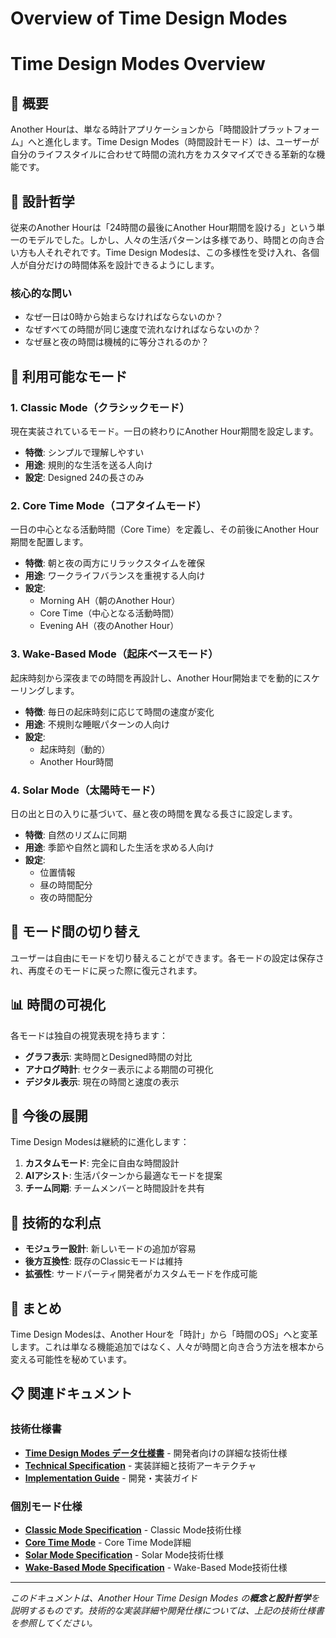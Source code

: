 # Overview of Time Design Modes 

# Time Design Modes Overview

## 🌟 概要

Another Hourは、単なる時計アプリケーションから「時間設計プラットフォーム」へと進化します。Time Design Modes（時間設計モード）は、ユーザーが自分のライフスタイルに合わせて時間の流れ方をカスタマイズできる革新的な機能です。

## 📐 設計哲学

従来のAnother Hourは「24時間の最後にAnother Hour期間を設ける」という単一のモデルでした。しかし、人々の生活パターンは多様であり、時間との向き合い方も人それぞれです。Time Design Modesは、この多様性を受け入れ、各個人が自分だけの時間体系を設計できるようにします。

### 核心的な問い

- なぜ一日は0時から始まらなければならないのか？
- なぜすべての時間が同じ速度で流れなければならないのか？
- なぜ昼と夜の時間は機械的に等分されるのか？

## 🎯 利用可能なモード

### 1. Classic Mode（クラシックモード）
現在実装されているモード。一日の終わりにAnother Hour期間を設定します。

- **特徴**: シンプルで理解しやすい
- **用途**: 規則的な生活を送る人向け
- **設定**: Designed 24の長さのみ

### 2. Core Time Mode（コアタイムモード）
一日の中心となる活動時間（Core Time）を定義し、その前後にAnother Hour期間を配置します。

- **特徴**: 朝と夜の両方にリラックスタイムを確保
- **用途**: ワークライフバランスを重視する人向け
- **設定**: 
  - Morning AH（朝のAnother Hour）
  - Core Time（中心となる活動時間）
  - Evening AH（夜のAnother Hour）

### 3. Wake-Based Mode（起床ベースモード）
起床時刻から深夜までの時間を再設計し、Another Hour開始までを動的にスケーリングします。

- **特徴**: 毎日の起床時刻に応じて時間の速度が変化
- **用途**: 不規則な睡眠パターンの人向け
- **設定**:
  - 起床時刻（動的）
  - Another Hour時間

### 4. Solar Mode（太陽時モード）
日の出と日の入りに基づいて、昼と夜の時間を異なる長さに設定します。

- **特徴**: 自然のリズムに同期
- **用途**: 季節や自然と調和した生活を求める人向け
- **設定**:
  - 位置情報
  - 昼の時間配分
  - 夜の時間配分

## 🔄 モード間の切り替え

ユーザーは自由にモードを切り替えることができます。各モードの設定は保存され、再度そのモードに戻った際に復元されます。

## 📊 時間の可視化

各モードは独自の視覚表現を持ちます：

- **グラフ表示**: 実時間とDesigned時間の対比
- **アナログ時計**: セクター表示による期間の可視化
- **デジタル表示**: 現在の時間と速度の表示

## 🚀 今後の展開

Time Design Modesは継続的に進化します：

1. **カスタムモード**: 完全に自由な時間設計
2. **AIアシスト**: 生活パターンから最適なモードを提案
3. **チーム同期**: チームメンバーと時間設計を共有

## 🔧 技術的な利点

- **モジュラー設計**: 新しいモードの追加が容易
- **後方互換性**: 既存のClassicモードは維持
- **拡張性**: サードパーティ開発者がカスタムモードを作成可能

## 📝 まとめ

Time Design Modesは、Another Hourを「時計」から「時間のOS」へと変革します。これは単なる機能追加ではなく、人々が時間と向き合う方法を根本から変える可能性を秘めています。

## 📋 関連ドキュメント

### 技術仕様書
- **[Time Design Modes データ仕様書](../specifications/time-design-modes-data-spec.md)** - 開発者向けの詳細な技術仕様
- **[Technical Specification](./technical-specification.md)** - 実装詳細と技術アーキテクチャ
- **[Implementation Guide](./implementation-guide.md)** - 開発・実装ガイド

### 個別モード仕様
- **[Classic Mode Specification](../specifications/classic-mode-spec.md)** - Classic Mode技術仕様
- **[Core Time Mode](./modes/core-time-mode.md)** - Core Time Mode詳細
- **[Solar Mode Specification](../specifications/solar-mode-spec.md)** - Solar Mode技術仕様
- **[Wake-Based Mode Specification](../specifications/wake-based-mode-spec.md)** - Wake-Based Mode技術仕様

---

*このドキュメントは、Another Hour Time Design Modes の**概念と設計哲学**を説明するものです。技術的な実装詳細や開発仕様については、上記の技術仕様書を参照してください。*